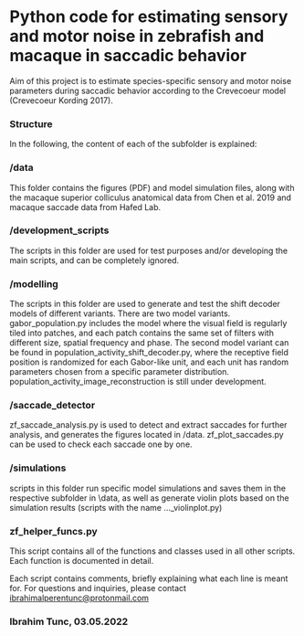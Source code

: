# Python code for estimating sensory and motor noise in zebrafish and macaque in saccadic behavior

Aim of this project is to estimate species-specific sensory and motor noise parameters during saccadic behavior according to the Crevecoeur model (Crevecoeur Kording 2017).

### Structure
In the following, the content of each of the subfolder is explained:

### /data
This folder contains the figures (PDF) and model simulation files, along with the macaque superior colliculus anatomical data from Chen et al. 2019 and macaque saccade data from Hafed Lab.

### /development_scripts
The scripts in this folder are used for test purposes and/or developing the main scripts, and can be completely ignored.



### /modelling
The scripts in this folder are used to generate and test the shift decoder models of different variants. There are two model variants. gabor_population.py includes the model where the visual field is regularly tiled into patches, and each patch contains the same set of filters with different size, spatial frequency and phase. The second model variant can be found in population_activity_shift_decoder.py, where the receptive field position is randomized for each Gabor-like unit, and each unit has random parameters chosen from a specific parameter distribution. population_activity_image_reconstruction is still under development.

### /saccade_detector
zf_saccade_analysis.py is used to detect and extract saccades for further analysis, and generates the figures located in /data. zf_plot_saccades.py can be used to check each saccade one by one.

### /simulations
scripts in this folder run specific model simulations and saves them in the respective subfolder in \data, as well as generate violin plots based on the simulation results (scripts with the name ..._violinplot.py)

### zf_helper_funcs.py
This script contains all of the functions and classes used in all other scripts. Each function is documented in detail.

Each script contains comments, briefly explaining what each line is meant for. For questions and inquiries, please contact ibrahimalperentunc@protonmail.com

### Ibrahim Tunc, 03.05.2022
